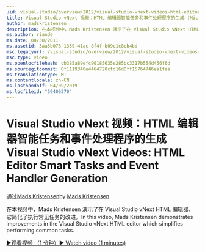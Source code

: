 ```yaml
---
uid: visual-studio/overview/2012/visual-studio-vnext-videos-html-editor-smart-tasks-and-event-handler-generation
title: Visual Studio vNext 视频：HTML 编辑器智能任务和事件处理程序的生成 |Microsoft Docs
author: madskristensen
description: 在本视频中，Mads Kristensen 演示了在 Visual Studio vNext HTML 编辑器，它简化了执行常见任务的改进。
ms.author: riande
ms.date: 08/30/2011
ms.assetid: 3aa5b073-1359-41ac-8f4f-b09c1c8cb4bd
msc.legacyurl: /visual-studio/overview/2012/visual-studio-vnext-videos-html-editor-smart-tasks-and-event-handler-generation
msc.type: video
ms.openlocfilehash: cb385a89efc90185635e285bc3317b554d456f6d
ms.sourcegitcommit: 0f1119340e4464720cfd16d0ff15764746ea1fea
ms.translationtype: MT
ms.contentlocale: zh-CN
ms.lasthandoff: 04/09/2019
ms.locfileid: "59406370"
---
```

# <a name="visual-studio-vnext-videos-html-editor-smart-tasks-and-event-handler-generation"></a><span data-ttu-id="2658a-103">Visual Studio vNext 视频：HTML 编辑器智能任务和事件处理程序的生成</span><span class="sxs-lookup"><span data-stu-id="2658a-103">Visual Studio vNext Videos: HTML Editor Smart Tasks and Event Handler Generation</span></span>

<span data-ttu-id="2658a-104">通过[Mads Kristensen](https://github.com/madskristensen)</span><span class="sxs-lookup"><span data-stu-id="2658a-104">by [Mads Kristensen](https://github.com/madskristensen)</span></span>

<span data-ttu-id="2658a-105">在本视频中，Mads Kristensen 演示了在 Visual Studio vNext HTML 编辑器，它简化了执行常见任务的改进。</span><span class="sxs-lookup"><span data-stu-id="2658a-105">In this video, Mads Kristensen demonstrates improvements in the Visual Studio vNext HTML editor which simplifies performing common tasks.</span></span>

[<span data-ttu-id="2658a-106">&#9654;观看视频 （1 分钟）</span><span class="sxs-lookup"><span data-stu-id="2658a-106">&#9654; Watch video (1 minutes)</span></span>](https://channel9.msdn.com/Blogs/ASP-NET-Site-Videos/visual-studio-vnext-videos-html-editor-smart-tasks-and-event-handler-generation)

